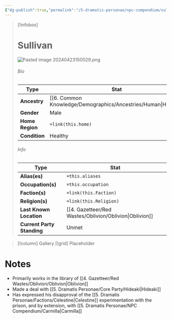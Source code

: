 ```yaml
---
{"dg-publish":true,"permalink":"/5-dramatis-personae/npc-compendium/sullivan/","noteIcon":""}
---
```



> [!infobox]
> # Sullivan
> ![Pasted image 20240423150029.png](/img/user/x.%20Assets/Attachments/Pasted%20image%2020240423150029.png)
> ###### Bio
> Type |  Stat |
> ---|---|
> **Ancestry** | [[6. Common Knowledge/Demographics/Ancestries/Human\|Human]] |
> **Gender** | Male |
> **Home Region** | `=link(this.home)` |
> **Condition** | Healthy |
> ###### Info
> Type |  Stat |
> ---|---|
> **Alias(es)** | `=this.aliases` |
> **Occupation(s)** | `=this.occupation` |
> **Faction(s)** | `=link(this.Faction)` |
> **Religion(s)** | `=link(this.Religion)` |
> **Last Known Location** | [[4. Gazetteer/Red Wastes/Oblivion/Oblivion\|Oblivion]] |
> **Current Party Standing** | Unmet |

> [!column] Gallery 
> [!grid] 
> Placeholder


# Notes

- Primarily works in the library of [[4. Gazetteer/Red Wastes/Oblivion/Oblivion\|Oblivion]] 
- Made a deal with [[5. Dramatis Personae/Core Party/Hideaki\|Hideaki]] 
- Has expressed his disapproval of the [[5. Dramatis Personae/Factions/Celestine\|Celestine]] experimentation with the prison, and by extension, with [[5. Dramatis Personae/NPC Compendium/Carmilla\|Carmilla]] 


